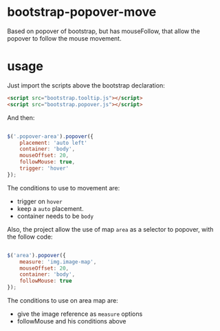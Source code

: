 bootstrap-popover-move
======================

Based on popover of bootstrap, but has mouseFollow, that allow the popover to follow the mouse movement.

usage
=====

Just import the scripts above the bootstrap declaration:

``` html
<script src="bootstrap.tooltip.js"></script>
<script src="bootstrap.popover.js"></script>
```

And then:

``` javascript

$('.popover-area').popover({
	placement: 'auto left'
    container: 'body',
    mouseOffset: 20,
    followMouse: true,
    trigger: 'hover'
});

```

The conditions to use to movement are: 

* trigger on ```hover``` 
* keep a ```auto``` placement.
* container needs to be ```body```

Also, the project allow the use of map  ```area``` as a selector to popover, with the follow code:

``` javascript

$('area').popover({
    measure: 'img.image-map',
    mouseOffset: 20,
    container: 'body',
    followMouse: true
});

```

The conditions to use on area map are:

* give the image reference as ```measure``` options
* followMouse and his conditions above